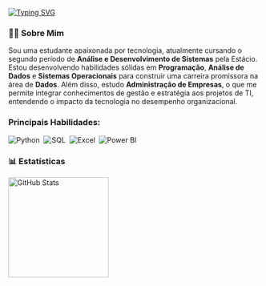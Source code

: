 [![Typing SVG](https://readme-typing-svg.herokuapp.com/?color=ffffff&size=35&center=true&vCenter=true&width=1000&lines=OLÁ,+MEU+NOME+É+Amanda;Tenho+31+anos;Sou+de+Campina+Grande,+PB;Estou+focada+em+Análise+de+Dados;Seja+Bem-vindo!+:%29)](https://git.io/typing-svg)

### 👩‍💻 Sobre Mim

  Sou uma estudante apaixonada por tecnologia, atualmente cursando o segundo período de **Análise e Desenvolvimento de Sistemas** pela Estácio.
  Estou desenvolvendo habilidades sólidas em **Programação**, **Análise de Dados** e **Sistemas Operacionais** para construir uma carreira promissora na área de **Dados**.
  Além disso, estudo **Administração de Empresas**, o que me permite integrar conhecimentos de gestão e estratégia aos projetos de TI, entendendo o impacto da tecnologia no desempenho organizacional.

### Principais Habilidades:
![Python](https://img.shields.io/badge/-Python-2f2f2f?style=for-the-badge&logo=python&labelColor=2f2f2f)&nbsp;
![SQL](https://img.shields.io/badge/-SQL-2f2f2f?style=for-the-badge&logo=MySQL&labelColor=2f2f2f)&nbsp;
![Excel](https://img.shields.io/badge/-Excel-2f2f2f?style=for-the-badge&logo=microsoft-excel&labelColor=2f2f2f)&nbsp;
![Power BI](https://img.shields.io/badge/-Power%20BI-2f2f2f?style=for-the-badge&logo=power-bi&labelColor=2f2f2f)&nbsp;

### 📊 Estatísticas

<p>
  <img 
    align="left" 
    alt="GitHub Stats" 
    height="200" 
    style="padding-right: 10px;" 
    src="https://github-readme-stats.vercel.app/api?username=amandaofcosta&show_icons=true&theme=graywhite&include_all_commits=true&locale=pt-br" 
  />
